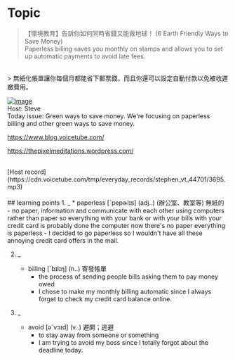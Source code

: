 # Topic

> 【環境教育】告訴你如何同時省錢又能救地球！ (6 Earth Friendly Ways to Save Money) <br>
> Paperless billing saves you monthly on stamps and allows you to set up automatic payments to avoid late fees.
 <br>
> 無紙化帳單讓你每個月都能省下郵票錢，而且你還可以設定自動付款以免被收遲繳費用。 <br>

[![Image](https://cdn.voicetube.com/assets/thumbnails/2qWoegDcHMI.jpg)](https://www.youtube.com/embed/2qWoegDcHMI?rel=0&showinfo=0&cc_load_policy=0&controls=1&autoplay=1&iv_load_policy=3&playsinline=1&wmode=transparent&start=20&end=27&enablejsapi=1&origin=https://tw.voicetube.com&widgetid=1)<br>
Host: Steve
<br>Today issue: Green ways to save money. We're focusing on paperless billing and other green ways to save money.

https://www.blog.voicetube.com/

https://thepixelmeditations.wordpress.com/


<br>
[Host record](https://cdn.voicetube.com/tmp/everyday_records/stephen_vt_44701/3695.mp3)
<br><br>
## learning points
1. _
	* paperless [ˋpepɚlɪs] (adj..) (辦公室、教室等) 無紙的
		- no paper, information and communicate with each other using computers rather than paper so everything with your bank or with your bills with your credit card is probably done the computer now there's no paper everything is paperless
		- I decided to go paperless so I wouldn't have all these annoying credit card offers in the mail.

2. _
	* billing  [ˋbɪlɪŋ] (n..) 寄發帳單
		- the process of sending people bills asking them to pay money owed
		- I chose to make my monthly billing automatic since I always forget to check my credit card balance online.

3. _
	* avoid  [əˋvɔɪd] (v..) 避開；逃避
		- to stay away from someone or something
		- I am trying to avoid my boss since I totally forgot about the deadline today.
